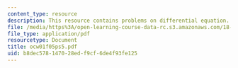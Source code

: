 ```yaml
---
content_type: resource
description: This resource contains problems on differential equation.
file: /media/https%3A/open-learning-course-data-rc.s3.amazonaws.com/18-01-single-variable-calculus-fall-2005/b8dec578147028edf9cf6de4f93fe125_ocw01f05ps5.pdf
file_type: application/pdf
resourcetype: Document
title: ocw01f05ps5.pdf
uid: b8dec578-1470-28ed-f9cf-6de4f93fe125
---
```

